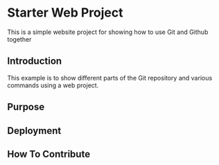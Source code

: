 # Starter Web Project 

This is a simple website project for showing how to use Git and Github together

## Introduction

This example is to show different parts of the Git repository and various commands using a web project.

## Purpose

## Deployment

## How To Contribute
